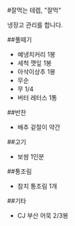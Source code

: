 #잘먹는 테렙, "잘먹"

냉장고 관리를 합니다.


##풀떼기
- 예냉치커리 1봉
- 세척 깻잎 1봉
- 아삭이상추 1봉
- 무순
- 무 1/4
- 버터 레터스 1통

##반찬
- 배추 겉절이 약간

##고기
- 보쌈 1인분

##통조림
- 참치 통조림 1개

##기타
- CJ 부산 어묵 2/3봉


